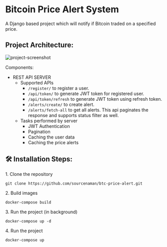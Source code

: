 <h1 id="title">Bitcoin Price Alert System</h1>

<p id="description">A Django based project which will notify if Bitcoin traded on a specified price.</p>

<h2>Project Architecture:</h2>

<img src="https://i.ibb.co/vhZ5SH6/Architecture.png" alt="project-screenshot" width="auto" />

Components:

*   REST API SERVER
      * Supported APIs
          * ```/register/``` to register a user.
          * ```/api/token/``` to generate JWT token for registered user.
          * ```/api/token/refresh``` to generate JWT token using refresh token.
          * ```/alerts/create/``` to create alert.
          * ```/alerts/fetch-all``` to get all alerts. This api paginates the response and supports status filter as well.
       * Tasks performed by server
          * JWT Authentication
          * Pagination
          * Caching the user data
          * Caching the price alerts

<h2>🛠️ Installation Steps:</h2>

<p>1. Clone the repository</p>

```
git clone https://github.com/sourcenaman/btc-price-alert.git
```

<p>2. Build images</p>

```
docker-compose build
```

<p>3. Run the project (in background)</p>

```
docker-compose up -d
```

<p>4. Run the project</p>

```
docker-compose up
```
